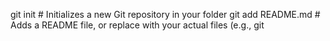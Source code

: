 git init  # Initializes a new Git repository in your folder
git add README.md  # Adds a README file, or replace with your actual files (e.g., git
